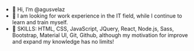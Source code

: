 - 👋 Hi, I’m @agusvelaz
- 👀 I am looking for work experience in the IT field, while I continue to learn and train myself.
- 🌱 SKILLS: HTML, CSS, JavaScript, JQuery, React, Node.js, Sass, Bootstrap, Material UI, Git, Github, although my motivation for improve and expand my knowledge has no limits!
<!--- 💞️ I’m looking to collaborate on ...
- 📫 How to reach me  --->

<!---
agusvelaz/agusvelaz is a ✨ special ✨ repository because its `README.md` (this file) appears on your GitHub profile.
You can click the Preview link to take a look at your changes.
--->
